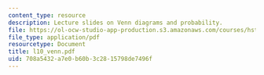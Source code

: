 ```yaml
---
content_type: resource
description: Lecture slides on Venn diagrams and probability.
file: https://ol-ocw-studio-app-production.s3.amazonaws.com/courses/hst-582j-biomedical-signal-and-image-processing-spring-2007/708a5432a7e0b60b3c2815798de7496f_l10_venn.pdf
file_type: application/pdf
resourcetype: Document
title: l10_venn.pdf
uid: 708a5432-a7e0-b60b-3c28-15798de7496f
---
```

